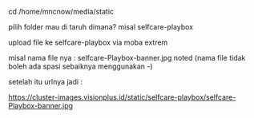 cd /home/mncnow/media/static

pilih folder mau di taruh dimana? misal selfcare-playbox

upload file ke selfcare-playbox via moba extrem

misal nama file nya : selfcare-Playbox-banner.jpg
noted (nama file tidak boleh ada spasi sebaiknya menggunakan -)

setelah itu urlnya jadi :

https://cluster-images.visionplus.id/static/selfcare-playbox/selfcare-Playbox-banner.jpg
